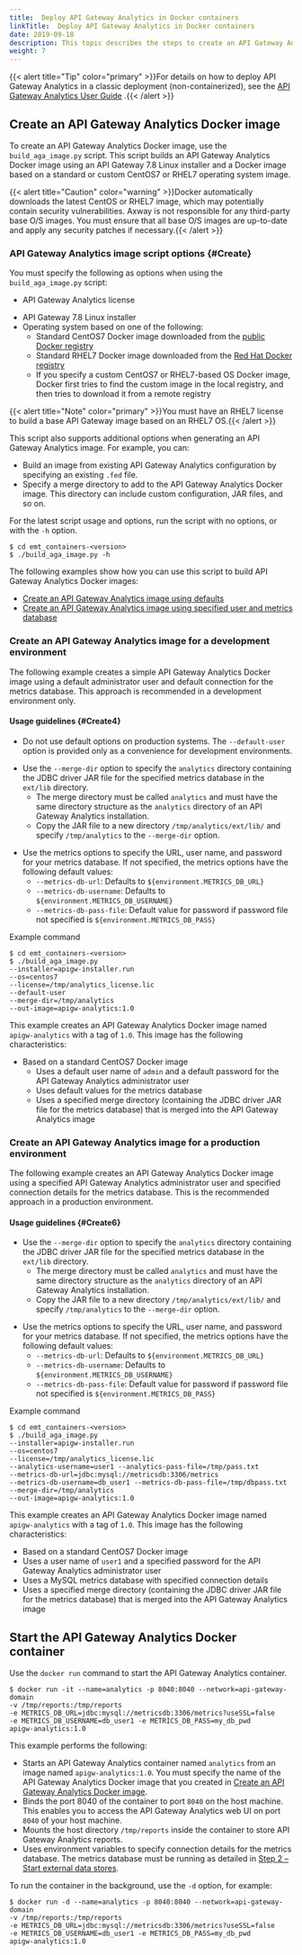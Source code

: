 ```yaml
---
title:  Deploy API Gateway Analytics in Docker containers 
linkTitle:  Deploy API Gateway Analytics in Docker containers 
date: 2019-09-18
description: This topic describes the steps to create an API Gateway Analytics Docker image and how to start an API Gateway Analytics Docker container. These steps are optional and only for users who wish to use API Gateway Analytics monitoring and reporting in their environment. In a containerized deployment, API Gateway Analytics runs as a standalone client of the metrics database.
weight: 7
---
```



{{< alert title="Tip" color="primary" >}}For details on how to deploy API Gateway Analytics in a classic deployment (non-containerized), see the
[API Gateway Analytics User Guide](/bundle/APIGateway_77_AnalyticsUserGuide_allOS_en_HTML5/)
.{{< /alert >}}

## Create an API Gateway Analytics Docker image

To create an API Gateway Analytics Docker image, use the `build_aga_image.py`
script. This script builds an API Gateway Analytics Docker image using an API Gateway 7.8 Linux installer and a Docker image based on a standard or custom CentOS7 or RHEL7 operating system image.

{{< alert title="Caution" color="warning" >}}Docker automatically downloads the latest CentOS or RHEL7 image, which may potentially contain security vulnerabilities. Axway is not responsible for any third-party base O/S images. You must ensure that all base O/S images are up-to-date and apply any security patches if necessary.{{< /alert >}}

### API Gateway Analytics image script options {#Create}

You must specify the following as options when using the `build_aga_image.py`
script:

* API Gateway Analytics license

<!-- -->

* API Gateway 7.8 Linux installer
* Operating system based on one of the following:
  * Standard CentOS7 Docker image downloaded from the [public Docker registry](https://store.docker.com/)
  * Standard RHEL7 Docker image downloaded from the [Red Hat Docker registry](https://access.redhat.com/containers)
  * If you specify a custom CentOS7 or RHEL7-based OS Docker image, Docker first tries to find the custom image in the local registry, and then tries to download it from a remote registry

{{< alert title="Note" color="primary" >}}You must have an RHEL7 license to build a base API Gateway image based on an RHEL7 OS.{{< /alert >}}

This script also supports additional options when generating an API Gateway Analytics image. For example, you can:

* Build an image from existing API Gateway Analytics configuration by specifying an existing `.fed` file.
* Specify a merge directory to add to the API Gateway Analytics Docker image. This directory can include custom configuration, JAR files, and so on.

For the latest script usage and options, run the script with no options, or with the `-h` option. 

``` {space="preserve"}
$ cd emt_containers-<version>
$ ./build_aga_image.py -h
```

The following examples show how you can use this script to build API Gateway Analytics Docker images:

* [Create an API Gateway Analytics image using defaults](#Create4)
* [Create an API Gateway Analytics image using specified user and metrics database](#Create6)

### Create an API Gateway Analytics image for a development environment

The following example creates a simple API Gateway Analytics Docker image using a default administrator user and default connection for the metrics database. This approach is recommended in a development environment only.

#### Usage guidelines {#Create4}

* Do not use default options on production systems. The `--default-user` option is provided only as a convenience for development environments.

<!-- -->

* Use the `--merge-dir` option to specify the `analytics` directory containing the JDBC driver JAR file for the specified metrics database in the `ext/lib` directory.
  * The merge directory must be called `analytics` and must have the same directory structure as the `analytics` directory of an API Gateway Analytics installation.
  * Copy the JAR file to a new directory `/tmp/analytics/ext/lib/` and specify `/tmp/analytics` to the `--merge-dir` option.

<!-- -->

* Use the metrics options to specify the URL, user name, and password for your metrics database. If not specified, the metrics options have the following default values:
  * `--metrics-db-url`: Defaults to `${environment.METRICS_DB_URL}`
  * `--metrics-db-username`: Defaults to `${environment.METRICS_DB_USERNAME}`
  * `--metrics-db-pass-file`: Default value for password if password file not specified is `${environment.METRICS_DB_PASS}`

Example command

``` {space="preserve"}
$ cd emt_containers-<version>
$ ./build_aga_image.py 
--installer=apigw-installer.run 
--os=centos7
--license=/tmp/analytics_license.lic 
--default-user 
--merge-dir=/tmp/analytics
--out-image=apigw-analytics:1.0
```

This example creates an API Gateway Analytics Docker image named `apigw-analytics` with a tag of `1.0`. This image has the following characteristics:

* Based on a standard CentOS7 Docker image
  * Uses a default user name of `admin` and a default password for the API Gateway Analytics administrator user
  * Uses default values for the metrics database
  * Uses a specified merge directory (containing the JDBC driver JAR file for the metrics database) that is merged into the API Gateway Analytics image

### Create an API Gateway Analytics image for a production environment

The following example creates an API Gateway Analytics Docker image using a specified API Gateway Analytics administrator user and specified connection details for the metrics database. This is the recommended approach in a production environment.

#### Usage guidelines {#Create6}

* Use the `--merge-dir` option to specify the `analytics` directory containing the JDBC driver JAR file for the specified metrics database in the `ext/lib` directory.
  * The merge directory must be called `analytics` and must have the same directory structure as the `analytics` directory of an API Gateway Analytics installation.
  * Copy the JAR file to a new directory `/tmp/analytics/ext/lib/` and specify `/tmp/analytics` to the `--merge-dir` option.

<!-- -->

* Use the metrics options to specify the URL, user name, and password for your metrics database. If not specified, the metrics options have the following default values:
  * `--metrics-db-url`: Defaults to `${environment.METRICS_DB_URL}`
  * `--metrics-db-username`: Defaults to `${environment.METRICS_DB_USERNAME}`
  * `--metrics-db-pass-file`: Default value for password if password file not specified is `${environment.METRICS_DB_PASS}`

Example command

``` {space="preserve"}
$ cd emt_containers-<version>
$ ./build_aga_image.py 
--installer=apigw-installer.run 
--os=centos7
--license=/tmp/analytics_license.lic 
--analytics-username=user1 --analytics-pass-file=/tmp/pass.txt
--metrics-db-url=jdbc:mysql://metricsdb:3306/metrics
--metrics-db-username=db_user1 --metrics-db-pass-file=/tmp/dbpass.txt 
--merge-dir=/tmp/analytics
--out-image=apigw-analytics:1.0
```

This example creates an API Gateway Analytics Docker image named `apigw-analytics` with a tag of `1.0`. This image has the following characteristics:

* Based on a standard CentOS7 Docker image
* Uses a user name of `user1` and a specified password for the API Gateway Analytics administrator user
* Uses a MySQL metrics database with specified connection details
* Uses a specified merge directory (containing the JDBC driver JAR file for the metrics database) that is merged into the API Gateway Analytics image

## Start the API Gateway Analytics Docker container

Use the `docker run` command to start the API Gateway Analytics container. 

``` {space="preserve"}
$ docker run -it --name=analytics -p 8040:8040 --network=api-gateway-domain
-v /tmp/reports:/tmp/reports
-e METRICS_DB_URL=jdbc:mysql://metricsdb:3306/metrics?useSSL=false
-e METRICS_DB_USERNAME=db_user1 -e METRICS_DB_PASS=my_db_pwd
apigw-analytics:1.0
```

This example performs the following:

* Starts an API Gateway Analytics container named `analytics` from an image named `apigw-analytics:1.0`. You must specify the name of the API Gateway Analytics Docker image that you created in [Create an API Gateway Analytics Docker image](#Create).
* Binds the port 8040 of the container to port `8040` on the host machine. This enables you to access the API Gateway Analytics web UI on port `8040` of your host machine.
* Mounts the host directory `/tmp/reports` inside the container to store API Gateway Analytics reports.
* Uses environment variables to specify connection details for the metrics database. The metrics database must be running as detailed in [Step 2 – Start external data stores](/docs/container_topics/containers_docker_setup/docker_script_cass).

To run the container in the background, use the `-d` option, for example:

``` {space="preserve"}
$ docker run -d --name=analytics -p 8040:8040 --network=api-gateway-domain
-v /tmp/reports:/tmp/reports
-e METRICS_DB_URL=jdbc:mysql://metricsdb:3306/metrics?useSSL=false
-e METRICS_DB_USERNAME=db_user1 -e METRICS_DB_PASS=my_db_pwd
apigw-analytics:1.0
```

